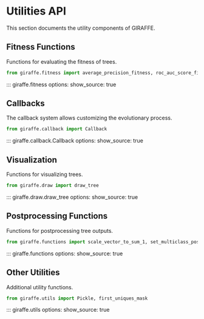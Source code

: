 # Utilities API

This section documents the utility components of GIRAFFE.

## Fitness Functions

Functions for evaluating the fitness of trees.

```python
from giraffe.fitness import average_precision_fitness, roc_auc_score_fitness
```

::: giraffe.fitness
    options:
      show_source: true

## Callbacks

The callback system allows customizing the evolutionary process.

```python
from giraffe.callback import Callback
```

::: giraffe.callback.Callback
    options:
      show_source: true

## Visualization

Functions for visualizing trees.

```python
from giraffe.draw import draw_tree
```

::: giraffe.draw.draw_tree
    options:
      show_source: true

## Postprocessing Functions

Functions for postprocessing tree outputs.

```python
from giraffe.functions import scale_vector_to_sum_1, set_multiclass_postprocessing
```

::: giraffe.functions
    options:
      show_source: true

## Other Utilities

Additional utility functions.

```python
from giraffe.utils import Pickle, first_uniques_mask
```

::: giraffe.utils
    options:
      show_source: true
